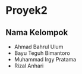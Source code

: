 # Proyek2

## Nama Kelompok
- Ahmad Bahrul Ulum
- Bayu Teguh Bimantoro
- Muhammad Irgy Pratama
- Rizal Anhari
